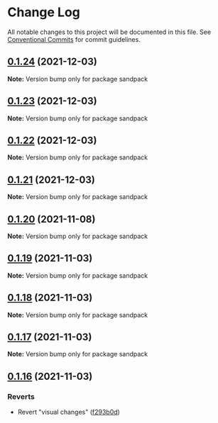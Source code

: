 # Change Log

All notable changes to this project will be documented in this file.
See [Conventional Commits](https://conventionalcommits.org) for commit guidelines.

## [0.1.24](https://github.com/codesandbox/sandpack/compare/v0.1.23...v0.1.24) (2021-12-03)

**Note:** Version bump only for package sandpack





## [0.1.23](https://github.com/codesandbox/sandpack/compare/v0.1.22...v0.1.23) (2021-12-03)

**Note:** Version bump only for package sandpack





## [0.1.22](https://github.com/codesandbox/sandpack/compare/v0.1.21...v0.1.22) (2021-12-03)

**Note:** Version bump only for package sandpack





## [0.1.21](https://github.com/codesandbox/sandpack/compare/v0.1.20...v0.1.21) (2021-12-03)

**Note:** Version bump only for package sandpack





## [0.1.20](https://github.com/codesandbox/sandpack/compare/v0.1.19...v0.1.20) (2021-11-08)

**Note:** Version bump only for package sandpack





## [0.1.19](https://github.com/codesandbox/sandpack/compare/v0.1.18...v0.1.19) (2021-11-03)

**Note:** Version bump only for package sandpack





## [0.1.18](https://github.com/codesandbox/sandpack/compare/v0.1.17...v0.1.18) (2021-11-03)

**Note:** Version bump only for package sandpack





## [0.1.17](https://github.com/codesandbox/sandpack/compare/v0.1.16...v0.1.17) (2021-11-03)

**Note:** Version bump only for package sandpack





## [0.1.16](https://github.com/codesandbox/sandpack/compare/v0.1.15...v0.1.16) (2021-11-03)


### Reverts

* Revert "visual changes" ([f293b0d](https://github.com/codesandbox/sandpack/commit/f293b0dc1007939d39124a6fa2ee0f62d15399a7))
